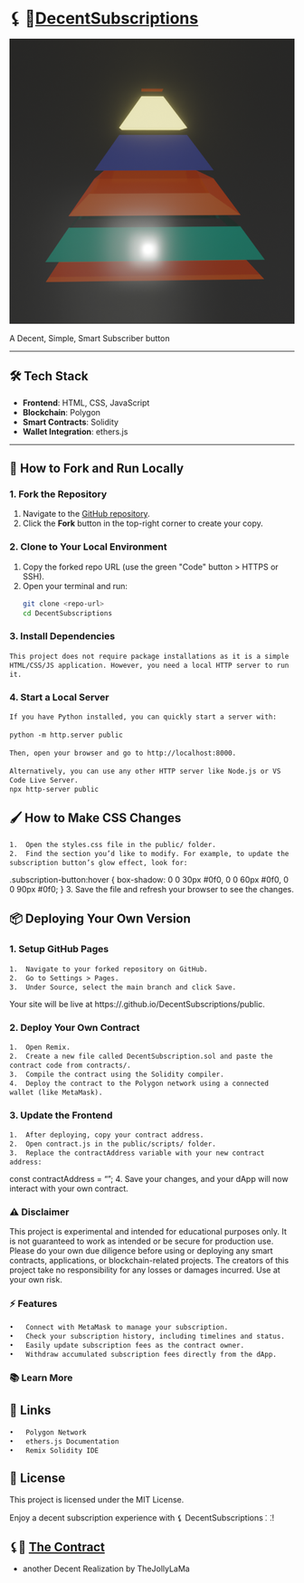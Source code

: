 # ⚸ 🔆[DecentSubscriptions](https://TheJollyLaMa.github.io/DecentSubscriptions/public)

![Decent Subscription](./public/assets/SecretPyramid.png)

A Decent, Simple, Smart Subscriber button

---

## 🛠️ **Tech Stack**

- **Frontend**: HTML, CSS, JavaScript
- **Blockchain**: Polygon
- **Smart Contracts**: Solidity
- **Wallet Integration**: ethers.js

---

## 🚀 **How to Fork and Run Locally**

### 1. Fork the Repository

1. Navigate to the [GitHub repository](https://github.com/TheJollyLaMa/DecentSubscriptions).
2. Click the **Fork** button in the top-right corner to create your copy.

### 2. Clone to Your Local Environment

1. Copy the forked repo URL (use the green "Code" button > HTTPS or SSH).
2. Open your terminal and run:
   ```bash
   git clone <repo-url>
   cd DecentSubscriptions
    ```
### 3. Install Dependencies
    This project does not require package installations as it is a simple HTML/CSS/JS application. However, you need a local HTTP server to run it.

### 4. Start a Local Server
    If you have Python installed, you can quickly start a server with:
    
    python -m http.server public

    Then, open your browser and go to http://localhost:8000.

    Alternatively, you can use any other HTTP server like Node.js or VS Code Live Server.
    npx http-server public

## 🖌️ How to Make CSS Changes
	1.	Open the styles.css file in the public/ folder.
	2.	Find the section you’d like to modify. For example, to update the subscription button’s glow effect, look for:
.subscription-button:hover {
box-shadow: 0 0 30px #0f0, 0 0 60px #0f0, 0 0 90px #0f0;
}
	3.	Save the file and refresh your browser to see the changes.

## 📦 Deploying Your Own Version

### 1. Setup GitHub Pages
	1.	Navigate to your forked repository on GitHub.
	2.	Go to Settings > Pages.
	3.	Under Source, select the main branch and click Save.

Your site will be live at https://<your-username>.github.io/DecentSubscriptions/public.

### 2. Deploy Your Own Contract
	1.	Open Remix.
	2.	Create a new file called DecentSubscription.sol and paste the contract code from contracts/.
	3.	Compile the contract using the Solidity compiler.
	4.	Deploy the contract to the Polygon network using a connected wallet (like MetaMask).

### 3. Update the Frontend
	1.	After deploying, copy your contract address.
	2.	Open contract.js in the public/scripts/ folder.
	3.	Replace the contractAddress variable with your new contract address:
const contractAddress = “”;
	4.	Save your changes, and your dApp will now interact with your own contract.

### ⚠️ Disclaimer

This project is experimental and intended for educational purposes only. It is not guaranteed to work as intended or be secure for production use. Please do your own due diligence before using or deploying any smart contracts, applications, or blockchain-related projects. The creators of this project take no responsibility for any losses or damages incurred. Use at your own risk.

### ⚡ Features
	•	Connect with MetaMask to manage your subscription.
	•	Check your subscription history, including timelines and status.
	•	Easily update subscription fees as the contract owner.
	•	Withdraw accumulated subscription fees directly from the dApp.

### 📚 Learn More

## 🔗 Links
	•	Polygon Network
	•	ethers.js Documentation
	•	Remix Solidity IDE

## 🧾 License

This project is licensed under the MIT License.

Enjoy a decent subscription experience with ⚸ DecentSubscriptions ⸬!

## ⚸📜 [The Contract](https://polygonscan.com/address/0x8C6E80B510216840f4eFf18D6d2A9bD81f38e6CC#events)

* another Decent Realization by TheJollyLaMa 